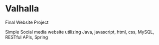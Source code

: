 # Valhalla
Final Website Project 

Simple Social media website utilizing Java, javascript, html, css, MySQL, RESTful APIs, Spring 
